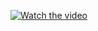 [![Watch the video](https://img.youtube.com/vi/9gQutLF95Vo/hqdefault.jpg)](https://www.youtube.com/watch?v=-xAETKXVfF4)
<!-- ## Using Index as Key:

Given the code snippet in codesandbox we have 2 list. One that uses index as key and the other name(unique, meaning no duplicate names)

## Wrong Way:

```jsx
          <li key={index} className={highlighted[index] ? "highlighted" : ""}>
            {name}
            <button
              onClick={() =>
                setHighlighted((prev) => ({ ...prev, [index]: !prev[index] }))
              }
            >
              Toggle Background
            </button>
          </li>
```

Seems harmless, right? But using the index as the key can lead to unpredictable behavior if the list gets re-ordered or items get added or removed. It's like trying to find your way home when the street numbers keep changing!

React's reconciliation algorithm uses keys to track the identity of components across renders. When you use the index as a key and then shuffle the list, the keys remain the same even though the item they're associated with may have changed. 

Instead, try to use unique, stable identifiers as keys:

## Right Way:

```jsx
            <li
              key={name}
              className={highlighted[beatleIndex] ? "highlighted" : ""}
            >
              {name}
              <button
                onClick={() =>
                  setHighlighted((prev) => ({
                    ...prev,
                    [beatleIndex]: !prev[beatleIndex]
                  }))
                }
              >
                Toggle Background
              </button>
            </li>
```

Now each Beatle has their own unchanging ID, and no one gets lost when the band lineup changes! -->
